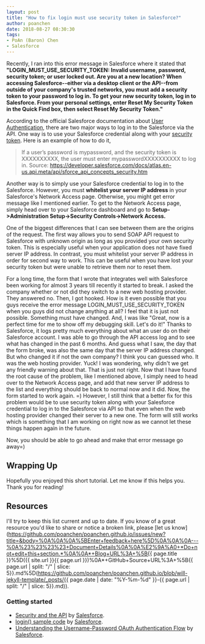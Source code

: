 ```yaml
---
layout: post
title: "How to fix login must use security token in Salesforce?"
author: poanchen
date: 2018-08-27 08:30:30
tags:
- PoAn (Baron) Chen
- Salesforce
---
```

Recently, I ran into this error message in Salesforce where it stated that **"LOGIN_MUST_USE_SECURITY_TOKEN: Invalid username, password, security token; or user locked out. Are you at a new location? When accessing Salesforce--either via a desktop client or the API--from outside of your company's trusted networks, you must add a security token to your password to log in. To get your new security token, log in to Salesforce. From your personal settings, enter Reset My Security Token in the Quick Find box, then select Reset My Security Token."**

According to the official Salesforce documentation about [User Authentication](https://developer.salesforce.com/docs/atlas.en-us.api.meta/api/sforce_api_concepts_security.htm), there are two major ways to log in to the Salesforce via the API. One way is to use your Salesforce credential along with your [security token](https://developer.salesforce.com/docs/atlas.en-us.api.meta/api/sforce_api_concepts_security.htm#topic-title_login_token). Here is an example of how to do it,

> If a user’s password is mypassword, and the security token is XXXXXXXXXX, the user must enter mypasswordXXXXXXXXXX to log in. Source: https://developer.salesforce.com/docs/atlas.en-us.api.meta/api/sforce_api_concepts_security.htm

Another way is to simply use your Salesforce credential to log in to the Salesforce. However, you must **whitelist your server IP address** in your Salesforce's Network Access page. Otherwise, you might get error message like I mentioned earlier. To get to the Network Access page, simply head over to your Salesforce dashboard and go to **Setup->Administration Setup->Security Controls->Network Access.**

One of the biggest differences that I can see between them are the origins of the request. The first way allows you to send SOAP API request to Salesforce with unknown origin as long as you provided your own security token. This is especially useful when your application does not have fixed server IP address. In contrast, you must whitelist your server IP address in order for second way to work. This can be useful when you have lost your security token but were unable to retrieve them nor to reset them.

For a long time, the form that I wrote that integrates well with Salesforce been working for almost 3 years till recently it started to break. I asked the company whether or not did they switch to a new web hosting provider. They answered no. Then, I got hooked. How is it even possible that you guys receive the error message LOGIN_MUST_USE_SECURITY_TOKEN when you guys did not change anything at all? I feel that it is just not possible. Something must have changed. And, I was like "Great, now is a perfect time for me to show off my debugging skill. Let's do it!" Thanks to Salesforce, it logs pretty much everything about what an user do on their Salesforce account. I was able to go through the API access log and to see what has changed in the past 6 months. And guess what I saw, the day that the form broke, was also the same day that the server IP address changed. But who changed it if not the own company? I think you can guessed who. It was the web hosting provider. Yuck! I was wondering, why didn't we get any friendly warning about that. That is just not right. Now that I have found the root cause of the problem, like I mentioned above, I simply need to head over to the Network Access page, and add that new server IP address to the list and everything should be back to normal now and it did. Now, the form started to work again. =) However, I still think that a better fix for this problem would be to use security token along with your Salesforce credential to log in to the Salesforce via API so that even when the web hosting provider changed their server to a new one. The form will still works which is something that I am working on right now as we cannot let these things happen again in the future.

Now, you should be able to go ahead and make that error message go away=)

## Wrapping Up

Hopefully you enjoyed this short tutorial. Let me know if this helps you. Thank you for reading!

## Resources

I'll try to keep this list current and up to date. If you know of a great resource you'd like to share or notice a broken link, please [let us know](https://github.com/poanchen/poanchen.github.io/issues/new?title=&body=%0A%0A%0A%5BEnter+feedback+here%5D%0A%0A%0A---%0A%23%23%23%23+Document+Details%0A%0A%E2%9A%A0+*Do+not+edit+this+section.*%0A%0A*+Blog+URL%3A+%5B{{ page.title }}%5D({{ site.url }}{{ page.url }})%0A*+GitHub+Source+URL%3A+%5B{{ page.url | split: "/" | slice: 5}}.md%5D(https://github.com/poanchen/poanchen.github.io/blob/will-jekyll-template/_posts/{{ page.date | date: "%Y-%m-%d" }}-{{ page.url | split: "/" | slice: 5}}.md)).

### Getting started

* [Security and the API](https://developer.salesforce.com/docs/atlas.en-us.api.meta/api/sforce_api_quickstart_intro.htm) by [Salesforce](https://developer.salesforce.com/).
* [login() sample code](https://developer.salesforce.com/docs/atlas.en-us.api.meta/api/sforce_api_calls_login.htm) by [Salesforce](https://developer.salesforce.com/).
* [Understanding the Username-Password OAuth Authentication Flow](https://developer.salesforce.com/docs/atlas.en-us.api_rest.meta/api_rest/intro_understanding_username_password_oauth_flow.htm#!) by [Salesforce](https://developer.salesforce.com/).
